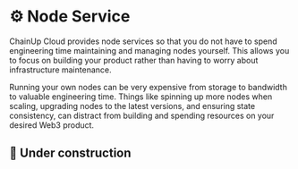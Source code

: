 # ⚙ Node Service

ChainUp Cloud provides node services so that you do not have to spend engineering time maintaining and managing nodes yourself. This allows you to focus on building your product rather than having to worry about infrastructure maintenance.

Running your own nodes can be very expensive from storage to bandwidth to valuable engineering time. Things like spinning up more nodes when scaling, upgrading nodes to the latest versions, and ensuring state consistency, can distract from building and spending resources on your desired Web3 product.

## :construction: Under construction&#x20;
